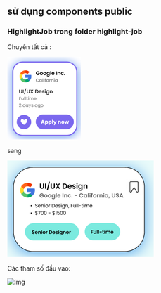 ## sử dụng components public

### HighlightJob trong folder highlight-job

Chuyển tất cả :

![img](../asses/readme/pre-highlight-job.png)

sang

![img](../asses/readme/highlight-job.png)

Các tham số đầu vào:

![img](../asses/readme/argument-of-highlight-job)
